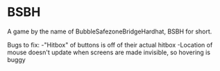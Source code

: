 # BSBH
A game by the name of BubbleSafezoneBridgeHardhat, BSBH for short.

Bugs to fix:
-"Hitbox" of buttons is off of their actual hitbox
-Location of mouse doesn't update when screens are made invisible, so hovering is buggy
